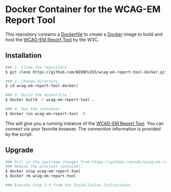 # Docker Container for the WCAG-EM Report Tool

This repository contains a [Dockerfile](https://docs.docker.com/engine/reference/builder/) to create a [Docker](https://www.docker.com/what-docker) image to build and host the [WCAG-EM Report Tool](https://github.com/w3c/wcag-em-report-tool) by the W3C.

## Installation

```bash
### 1. Clone the repository
$ git clone https://github.com/WIENFLUSS/wcag-em-report-tool-docker.git

### 2. Change directory
$ cd wcag-em-report-tool-docker/

### 3. Build the dockerfile
$ docker build -t wcag-em-report-tool .

### 4. Run the container
$ docker run wcag-em-report-tool -d
```

This will give you a running instance of the [WCAG-EM Report Tool](https://github.com/w3c/wcag-em-report-tool). You can connect via your favorite browser. The connection information is provided by the script.

## Upgrade

```bash
### Pull in the upstream changes from https://github.com/w3c/wcag-em-report-tool to https://github.com/WIENFLUSS/wcag-em-report-tool-docker.git
### Remove the previous container:
$ docker stop wcag-em-report-tool
$ docker rm wcag-em-report-tool 

### Execute Step 1-4 from the Installation Instructions
```
